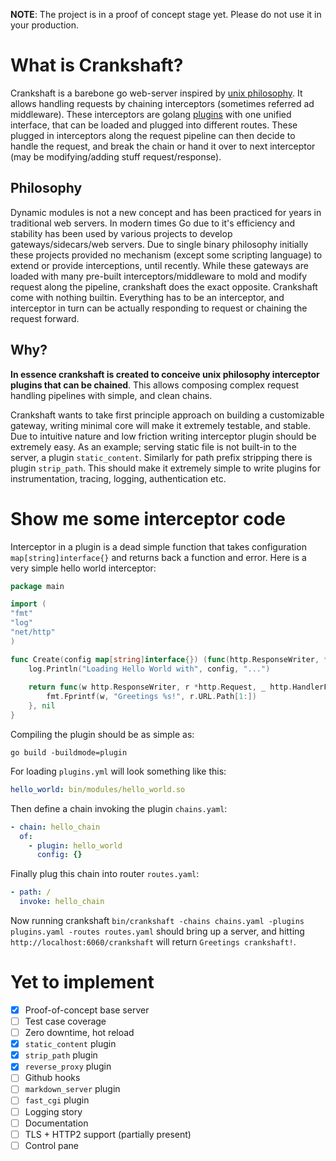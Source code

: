 **NOTE**: The project is in a proof of concept stage yet. Please do not use it in your production.

# What is Crankshaft?

Crankshaft is a barebone go web-server inspired by [unix philosophy](https://en.wikipedia.org/wiki/Unix_philosophy). 
It allows handling requests by chaining interceptors (sometimes referred ad middleware). 
These interceptors are golang [plugins](https://golang.org/pkg/plugin/) with one unified interface, 
that can be loaded and plugged into different routes. 
These plugged in interceptors along the request pipeline can then decide to handle the request, and 
break the chain or hand it over to next interceptor (may be modifying/adding stuff request/response).

## Philosophy

Dynamic modules is not a new concept and has been practiced for years in traditional web servers. In modern times Go 
due to it's efficiency and stability has been used by various projects to develop gateways/sidecars/web servers. Due
to single binary philosophy initially these projects provided no mechanism (except some scripting language) to extend
or provide interceptions, until recently. While these gateways are loaded with many pre-built interceptors/middleware 
to mold and modify request along the pipeline, crankshaft does the exact opposite. Crankshaft come with nothing builtin.
Everything has to be an interceptor, and interceptor in turn can be actually responding to request or chaining the 
request forward. 

## Why?

**In essence crankshaft is created to conceive unix philosophy interceptor plugins that can be chained**. This allows
composing complex request handling pipelines with simple, and clean chains.  

Crankshaft wants to take first principle approach on building a customizable gateway, writing minimal core will make 
it extremely testable, and stable. Due to intuitive nature and low friction writing interceptor plugin should be 
extremely easy. As an example; serving static file is not built-in to the server, a plugin `static_content`. Similarly
for path prefix stripping there is plugin `strip_path`. This should make it extremely simple to write plugins for
instrumentation, tracing, logging, authentication etc. 

# Show me some interceptor code

Interceptor in a plugin is a dead simple function that takes configuration `map[string]interface{}` and returns back
a function and error. Here is a very simple hello world interceptor:

```go
package main

import (
"fmt"
"log"
"net/http"
)

func Create(config map[string]interface{}) (func(http.ResponseWriter, *http.Request, http.HandlerFunc), error) {
    log.Println("Loading Hello World with", config, "...")
   
    return func(w http.ResponseWriter, r *http.Request, _ http.HandlerFunc) {
        fmt.Fprintf(w, "Greetings %s!", r.URL.Path[1:])
    }, nil
}

``` 

Compiling the plugin should be as simple as:

```
go build -buildmode=plugin
```

For loading `plugins.yml` will look something like this:
```yaml
hello_world: bin/modules/hello_world.so
```

Then define a chain invoking the plugin `chains.yaml`:
```yaml
- chain: hello_chain
  of:
    - plugin: hello_world
      config: {}
```

Finally plug this chain into router `routes.yaml`:
```yaml
- path: /
  invoke: hello_chain
```

Now running crankshaft `bin/crankshaft -chains chains.yaml -plugins plugins.yaml -routes routes.yaml` should
bring up a server, and hitting `http://localhost:6060/crankshaft` will return `Greetings crankshaft!`. 

# Yet to implement

- [X] Proof-of-concept base server
- [ ] Test case coverage
- [ ] Zero downtime, hot reload
- [X] `static_content` plugin
- [X] `strip_path` plugin
- [X] `reverse_proxy` plugin
- [ ] Github hooks
- [ ] `markdown_server` plugin
- [ ] `fast_cgi` plugin
- [ ] Logging story
- [ ] Documentation 
- [ ] TLS + HTTP2 support (partially present)
- [ ] Control pane
